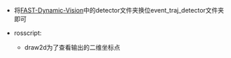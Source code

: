 - 将[FAST-Dynamic-Vision](https://github.com/ZJU-FAST-Lab/FAST-Dynamic-Vision)中的detector文件夹换位event\_traj_detector文件夹即可



- rosscript:
  -  draw2d为了查看输出的二维坐标点

